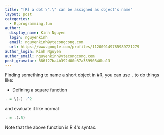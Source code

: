 ```yaml
---
title: "[R] a dot \".\" can be assigned as object's name"
layout: post
categories:
  - R,programming,fun
author:
  display_name: Kinh Nguyen
  login: nguyenkinh
  email: nguyenkinh@ytecongcong.com
  url: https://www.google.com/profiles/112009149785989721279
author_login: Kinh Nguyen
author_email: nguyenkinh@ytecongcong.com
post_gravatar: 886f27ba4b392d00e87a35990840ba13
---
```

Finding something to name a short object in #R, you can use `.` to do things like:

- Defining a square function
```r
. = \(.) .^2
```
and evaluate it like normal
```r
. = .(.5)
```
Note that the above function is R 4's syntax.